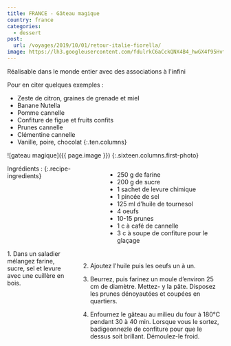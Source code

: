 ```yaml
---
title: FRANCE - Gâteau magique
country: france
categories:
  - dessert
post:
  url: /voyages/2019/10/01/retour-italie-fiorella/
image: https://lh3.googleusercontent.com/fdulrkC6aCckQNX4B4_hwGX4f95HvfwWV6lzJsKfMtnRNBBbXTybh4pI5HYoyINqXzNacaScJ7GdvP86OO8Crl9oNoi_5RqOUjrFudB6bU8Aw4hzTOqZtWYvpBCpAHGBo20KaUd2bLLDELtZsaXAxm-1aC_ZxBOlntfn08XEd-8XPbF-_RcBBX7ytOy7Zed1hKyWUiQ0n16-XwxevZb859FoAOm6KYEM9ABxQxTHHOnVFBpcOwi-ogW-PrOMVAgYkbjXtqhEBCmp7Vi9vKIUIl7V865C9yZeRRDGGjWbUrw65NFOK-efDS2YtmfOsr1_C8ONPz7JZssXlP_gn_1-BUPblna2TpXN9GnaI-fP3XvxIY0Ez6O9eUbh8xdSZiJH_olv2hFY1f04B-ftJDMWoMbFImSHUkm7Ii2nsGUmWLFZ95k1y2MQTKJiI-LxQ9z34fYqJNB42eKwdrCtFOAlehnGnZaVxJ9YTTD_w3YgQw5yPaeKAJjAMus0yekb_hJO8sE6zHSgjMT6lotMRSxkiP96aigOzUET-kkgy86BONfiAN0uJ70_O-DHL_DTM7C2ARJcxqnL0adkaIE7csToXl3FTeDRXkq2zXtfLR_z9wVtS69xqdBXcgztC0LspeLHcO-waRltm-mBYk8zZEOjASdU3xP_TQ64llo72IP7LiY_73Krga7lb4wCwADpQgMTQTYMoG1pB-95I5o2aPdTn9EQRnReB5n53gfEEGhAFvz_5-Tg=w900
---
```


Réalisable dans le monde entier avec des associations à l'infini
<!--fin extrait-->

Pour en citer quelques exemples :
- Zeste de citron, graines de grenade et miel
- Banane Nutella
- Pomme cannelle
- Confiture de figue et fruits confits
- Prunes cannelle
- Clémentine cannelle
- Vanille, poire, chocolat
{:.ten.columns}

![gateau magique]({{ page.image }})
{:.sixteen.columns.first-photo}

<div class="four columns" markdown="1">
Ingrédients :
{:.recipe-ingredients}

- 250 g de farine
- 200 g de sucre
- 1 sachet de levure chimique
- 1 pincée de sel
- 125 ml d’huile de tournesol
- 4 oeufs
- 10-15 prunes
- 1 c à café de cannelle
- 3 c à soupe de confiture pour le glaçage
</div>

<div class="ten columns" markdown="1">
1. Dans un saladier mélangez farine, sucre, sel et levure avec une cuillère en bois.

2. Ajoutez l'huile puis les oeufs un à un.

3. Beurrez, puis farinez un moule d’environ 25 cm de diamètre. Mettez- y la pâte. Disposez les prunes dénoyautées et coupées en quartiers.

4. Enfournez le gâteau au milieu du four à 180°C pendant 30 à 40 min. Lorsque vous le sortez, badigeonnezle de confiture pour que le dessus soit brillant. Démoulez-le froid.
</div>

